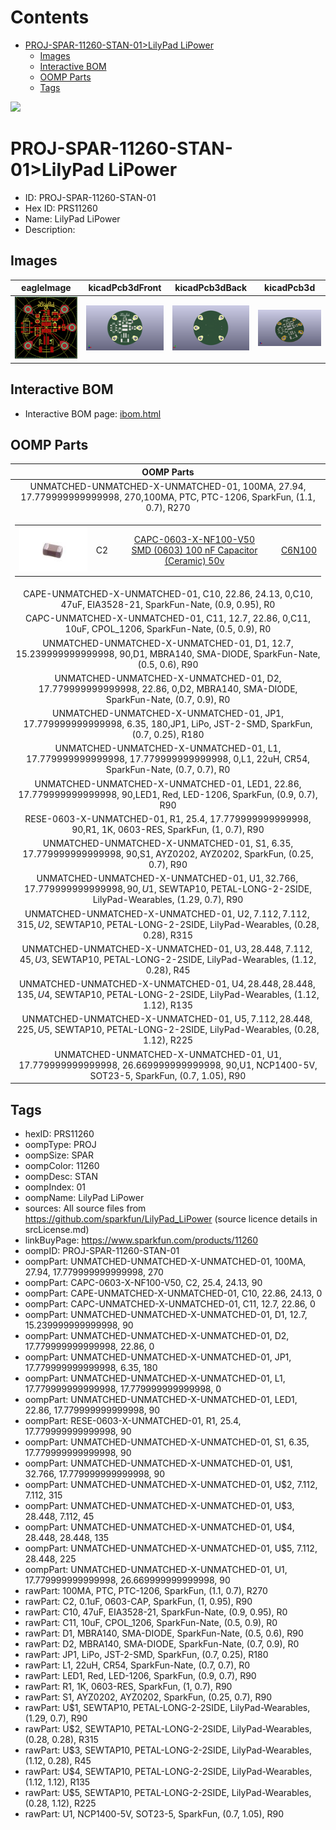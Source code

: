 



Contents
========

* [PROJ-SPAR-11260-STAN-01>LilyPad LiPower](#proj-spar-11260-stan-01lilypad-lipower)
	* [Images](#images)
	* [Interactive BOM](#interactive-bom)
	* [OOMP Parts](#oomp-parts)
	* [Tags](#tags)
  
![][im]
# PROJ-SPAR-11260-STAN-01>LilyPad LiPower

- ID: PROJ-SPAR-11260-STAN-01
- Hex ID: PRS11260
- Name: LilyPad LiPower
- Description: 

## Images
  
  

|eagleImage|kicadPcb3dFront|kicadPcb3dBack|kicadPcb3d|
| :---: | :---: | :---: | :---: |
|[![eagleImage](eagleImage_140.png)](eagleImage_600.png)|[![kicadPcb3dFront](kicadPcb3dFront_140.png)](kicadPcb3dFront_600.png)|[![kicadPcb3dBack](kicadPcb3dBack_140.png)](kicadPcb3dBack_600.png)|[![kicadPcb3d](kicadPcb3d_140.png)](kicadPcb3d_600.png)|

## Interactive BOM

- Interactive BOM page: [ibom.html](kicad/bom/ibom.html)

## OOMP Parts
  

|OOMP Parts|
| :---: |
|UNMATCHED-UNMATCHED-X-UNMATCHED-01, 100MA, 27.94, 17.779999999999998, 270,100MA, PTC, PTC-1206, SparkFun, (1.1, 0.7), R270|
|<table><tr><td>![CAPC-0603-X-NF100-V50](https://raw.githubusercontent.com/oomlout/oomlout_OOMP_parts/main/CAPC-0603-X-NF100-V50/image_140.jpg)</td><td> C2</td><td>[CAPC-0603-X-NF100-V50<br>SMD (0603) 100 nF Capacitor (Ceramic) 50v](https://github.com/oomlout/oomlout_OOMP_parts/tree/main/CAPC-0603-X-NF100-V50/)</td><td>[C6N100](https://github.com/oomlout/oomlout_OOMP_parts/tree/main/CAPC-0603-X-NF100-V50/)</td></tr></table>|
|CAPE-UNMATCHED-X-UNMATCHED-01, C10, 22.86, 24.13, 0,C10, 47uF, EIA3528-21, SparkFun-Nate, (0.9, 0.95), R0|
|CAPC-UNMATCHED-X-UNMATCHED-01, C11, 12.7, 22.86, 0,C11, 10uF, CPOL_1206, SparkFun-Nate, (0.5, 0.9), R0|
|UNMATCHED-UNMATCHED-X-UNMATCHED-01, D1, 12.7, 15.239999999999998, 90,D1, MBRA140, SMA-DIODE, SparkFun-Nate, (0.5, 0.6), R90|
|UNMATCHED-UNMATCHED-X-UNMATCHED-01, D2, 17.779999999999998, 22.86, 0,D2, MBRA140, SMA-DIODE, SparkFun-Nate, (0.7, 0.9), R0|
|UNMATCHED-UNMATCHED-X-UNMATCHED-01, JP1, 17.779999999999998, 6.35, 180,JP1, LiPo, JST-2-SMD, SparkFun, (0.7, 0.25), R180|
|UNMATCHED-UNMATCHED-X-UNMATCHED-01, L1, 17.779999999999998, 17.779999999999998, 0,L1, 22uH, CR54, SparkFun-Nate, (0.7, 0.7), R0|
|UNMATCHED-UNMATCHED-X-UNMATCHED-01, LED1, 22.86, 17.779999999999998, 90,LED1, Red, LED-1206, SparkFun, (0.9, 0.7), R90|
|RESE-0603-X-UNMATCHED-01, R1, 25.4, 17.779999999999998, 90,R1, 1K, 0603-RES, SparkFun, (1, 0.7), R90|
|UNMATCHED-UNMATCHED-X-UNMATCHED-01, S1, 6.35, 17.779999999999998, 90,S1, AYZ0202, AYZ0202, SparkFun, (0.25, 0.7), R90|
|UNMATCHED-UNMATCHED-X-UNMATCHED-01, U$1, 32.766, 17.779999999999998, 90,U$1, SEWTAP10, PETAL-LONG-2-2SIDE, LilyPad-Wearables, (1.29, 0.7), R90|
|UNMATCHED-UNMATCHED-X-UNMATCHED-01, U$2, 7.112, 7.112, 315,U$2, SEWTAP10, PETAL-LONG-2-2SIDE, LilyPad-Wearables, (0.28, 0.28), R315|
|UNMATCHED-UNMATCHED-X-UNMATCHED-01, U$3, 28.448, 7.112, 45,U$3, SEWTAP10, PETAL-LONG-2-2SIDE, LilyPad-Wearables, (1.12, 0.28), R45|
|UNMATCHED-UNMATCHED-X-UNMATCHED-01, U$4, 28.448, 28.448, 135,U$4, SEWTAP10, PETAL-LONG-2-2SIDE, LilyPad-Wearables, (1.12, 1.12), R135|
|UNMATCHED-UNMATCHED-X-UNMATCHED-01, U$5, 7.112, 28.448, 225,U$5, SEWTAP10, PETAL-LONG-2-2SIDE, LilyPad-Wearables, (0.28, 1.12), R225|
|UNMATCHED-UNMATCHED-X-UNMATCHED-01, U1, 17.779999999999998, 26.669999999999998, 90,U1, NCP1400-5V, SOT23-5, SparkFun, (0.7, 1.05), R90|

## Tags

- hexID: PRS11260
- oompType: PROJ
- oompSize: SPAR
- oompColor: 11260
- oompDesc: STAN
- oompIndex: 01
- oompName: LilyPad LiPower
- sources: All source files from https://github.com/sparkfun/LilyPad_LiPower (source licence details in srcLicense.md)
- linkBuyPage: https://www.sparkfun.com/products/11260
- oompID: PROJ-SPAR-11260-STAN-01
- oompPart: UNMATCHED-UNMATCHED-X-UNMATCHED-01, 100MA, 27.94, 17.779999999999998, 270
- oompPart: CAPC-0603-X-NF100-V50, C2, 25.4, 24.13, 90
- oompPart: CAPE-UNMATCHED-X-UNMATCHED-01, C10, 22.86, 24.13, 0
- oompPart: CAPC-UNMATCHED-X-UNMATCHED-01, C11, 12.7, 22.86, 0
- oompPart: UNMATCHED-UNMATCHED-X-UNMATCHED-01, D1, 12.7, 15.239999999999998, 90
- oompPart: UNMATCHED-UNMATCHED-X-UNMATCHED-01, D2, 17.779999999999998, 22.86, 0
- oompPart: UNMATCHED-UNMATCHED-X-UNMATCHED-01, JP1, 17.779999999999998, 6.35, 180
- oompPart: UNMATCHED-UNMATCHED-X-UNMATCHED-01, L1, 17.779999999999998, 17.779999999999998, 0
- oompPart: UNMATCHED-UNMATCHED-X-UNMATCHED-01, LED1, 22.86, 17.779999999999998, 90
- oompPart: RESE-0603-X-UNMATCHED-01, R1, 25.4, 17.779999999999998, 90
- oompPart: UNMATCHED-UNMATCHED-X-UNMATCHED-01, S1, 6.35, 17.779999999999998, 90
- oompPart: UNMATCHED-UNMATCHED-X-UNMATCHED-01, U$1, 32.766, 17.779999999999998, 90
- oompPart: UNMATCHED-UNMATCHED-X-UNMATCHED-01, U$2, 7.112, 7.112, 315
- oompPart: UNMATCHED-UNMATCHED-X-UNMATCHED-01, U$3, 28.448, 7.112, 45
- oompPart: UNMATCHED-UNMATCHED-X-UNMATCHED-01, U$4, 28.448, 28.448, 135
- oompPart: UNMATCHED-UNMATCHED-X-UNMATCHED-01, U$5, 7.112, 28.448, 225
- oompPart: UNMATCHED-UNMATCHED-X-UNMATCHED-01, U1, 17.779999999999998, 26.669999999999998, 90
- rawPart: 100MA, PTC, PTC-1206, SparkFun, (1.1, 0.7), R270
- rawPart: C2, 0.1uF, 0603-CAP, SparkFun, (1, 0.95), R90
- rawPart: C10, 47uF, EIA3528-21, SparkFun-Nate, (0.9, 0.95), R0
- rawPart: C11, 10uF, CPOL_1206, SparkFun-Nate, (0.5, 0.9), R0
- rawPart: D1, MBRA140, SMA-DIODE, SparkFun-Nate, (0.5, 0.6), R90
- rawPart: D2, MBRA140, SMA-DIODE, SparkFun-Nate, (0.7, 0.9), R0
- rawPart: JP1, LiPo, JST-2-SMD, SparkFun, (0.7, 0.25), R180
- rawPart: L1, 22uH, CR54, SparkFun-Nate, (0.7, 0.7), R0
- rawPart: LED1, Red, LED-1206, SparkFun, (0.9, 0.7), R90
- rawPart: R1, 1K, 0603-RES, SparkFun, (1, 0.7), R90
- rawPart: S1, AYZ0202, AYZ0202, SparkFun, (0.25, 0.7), R90
- rawPart: U$1, SEWTAP10, PETAL-LONG-2-2SIDE, LilyPad-Wearables, (1.29, 0.7), R90
- rawPart: U$2, SEWTAP10, PETAL-LONG-2-2SIDE, LilyPad-Wearables, (0.28, 0.28), R315
- rawPart: U$3, SEWTAP10, PETAL-LONG-2-2SIDE, LilyPad-Wearables, (1.12, 0.28), R45
- rawPart: U$4, SEWTAP10, PETAL-LONG-2-2SIDE, LilyPad-Wearables, (1.12, 1.12), R135
- rawPart: U$5, SEWTAP10, PETAL-LONG-2-2SIDE, LilyPad-Wearables, (0.28, 1.12), R225
- rawPart: U1, NCP1400-5V, SOT23-5, SparkFun, (0.7, 1.05), R90



[im]: kicadPcb3d_450.png

